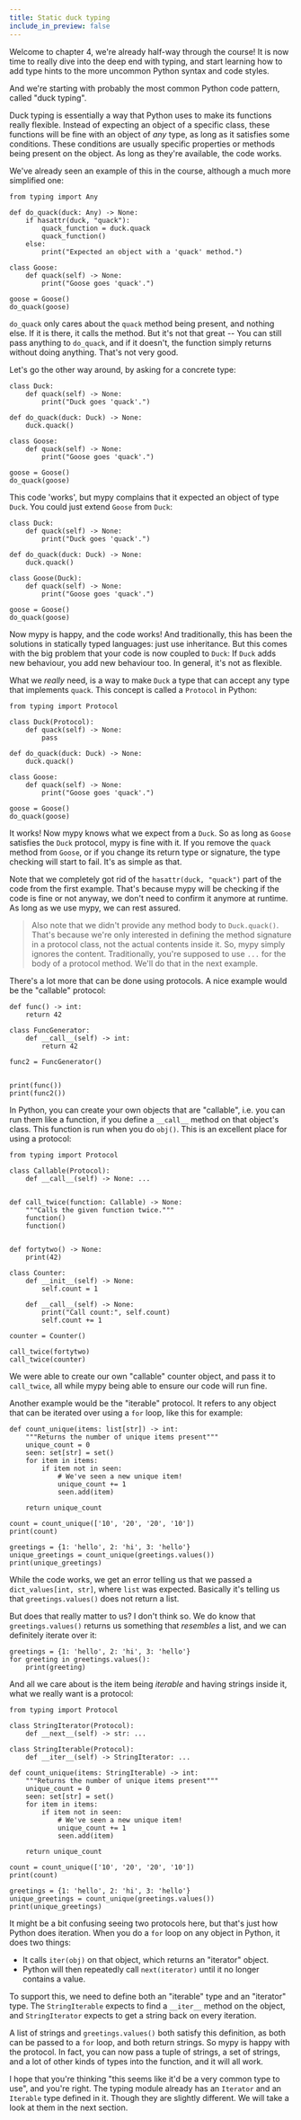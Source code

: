 ```yaml
---
title: Static duck typing
include_in_preview: false
---
```


Welcome to chapter 4, we're already half-way through the course! It is now time
to really dive into the deep end with typing, and start learning how to add
type hints to the more uncommon Python syntax and code styles.

And we're starting with probably the most common Python code pattern, called
"duck typing".

Duck typing is essentially a way that Python uses to make its functions really
flexible. Instead of expecting an object of a specific class, these functions
will be fine with an object of *any* type, as long as it satisfies some
conditions. These conditions are usually specific properties or methods being
present on the object. As long as they're available, the code works.

We've already seen an example of this in the course, although a much more
simplified one:

```{.python .example}
from typing import Any

def do_quack(duck: Any) -> None:
    if hasattr(duck, "quack"):
        quack_function = duck.quack
        quack_function()
    else:
        print("Expected an object with a 'quack' method.")

class Goose:
    def quack(self) -> None:
        print("Goose goes 'quack'.")

goose = Goose()
do_quack(goose)
```

`do_quack` only cares about the `quack` method being present, and nothing else.
If it is there, it calls the method. But it's not that great -- You can still
pass anything to `do_quack`, and if it doesn't, the function simply returns
without doing anything. That's not very good.

Let's go the other way around, by asking for a concrete type:

```{.python .example}
class Duck:
    def quack(self) -> None:
        print("Duck goes 'quack'.")

def do_quack(duck: Duck) -> None:
    duck.quack()

class Goose:
    def quack(self) -> None:
        print("Goose goes 'quack'.")

goose = Goose()
do_quack(goose)
```

This code 'works', but mypy complains that it expected an object of type `Duck`.
You could just extend `Goose` from `Duck`:

```{.python .example}
class Duck:
    def quack(self) -> None:
        print("Duck goes 'quack'.")

def do_quack(duck: Duck) -> None:
    duck.quack()

class Goose(Duck):
    def quack(self) -> None:
        print("Goose goes 'quack'.")

goose = Goose()
do_quack(goose)
```

Now mypy is happy, and the code works! And traditionally, this has been the
solutions in statically typed languages: just use inheritance. But this comes
with the big problem that your code is now coupled to `Duck`: If `Duck` adds new
behaviour, you add new behaviour too. In general, it's not as flexible.

What we *really* need, is a way to make `Duck` a type that can accept any type
that implements `quack`. This concept is called a `Protocol` in Python:

```{.python .example}
from typing import Protocol

class Duck(Protocol):
    def quack(self) -> None:
        pass

def do_quack(duck: Duck) -> None:
    duck.quack()

class Goose:
    def quack(self) -> None:
        print("Goose goes 'quack'.")

goose = Goose()
do_quack(goose)
```

It works! Now mypy knows what we expect from a `Duck`. So as long as `Goose`
satisfies the `Duck` protocol, mypy is fine with it. If you remove the `quack`
method from `Goose`, or if you change its return type or signature, the type
checking will start to fail. It's as simple as that.

Note that we completely got rid of the `hasattr(duck, "quack")` part of the code
from the first example. That's because mypy will be checking if the code is fine
or not anyway, we don't need to confirm it anymore at runtime. As long as we use
mypy, we can rest assured.

> Also note that we didn't provide any method body to `Duck.quack()`. That's
> because we're only interested in defining the method signature in a protocol
> class, not the actual contents inside it. So, mypy simply ignores the content.
> Traditionally, you're supposed to use `...` for the body of a protocol method.
> We'll do that in the next example.

There's a lot more that can be done using protocols. A nice example would be the
"callable" protocol:

```{.python .example}
def func() -> int:
    return 42

class FuncGenerator:
    def __call__(self) -> int:
        return 42

func2 = FuncGenerator()


print(func())
print(func2())
```

In Python, you can create your own objects that are "callable", i.e. you can run
them like a function, if you define a `__call__` method on that object's class.
This function is run when you do `obj()`. This is an excellent place for using a
protocol:

```{.python .example}
from typing import Protocol

class Callable(Protocol):
    def __call__(self) -> None: ...


def call_twice(function: Callable) -> None:
    """Calls the given function twice."""
    function()
    function()


def fortytwo() -> None:
    print(42)

class Counter:
    def __init__(self) -> None:
        self.count = 1

    def __call__(self) -> None:
        print("Call count:", self.count)
        self.count += 1

counter = Counter()

call_twice(fortytwo)
call_twice(counter)
```

We were able to create our own "callable" counter object, and pass it to
`call_twice`, all while mypy being able to ensure our code will run fine.

Another example would be the "iterable" protocol. It refers to any object that
can be iterated over using a `for` loop, like this for example:

```{.python .example}
def count_unique(items: list[str]) -> int:
    """Returns the number of unique items present"""
    unique_count = 0
    seen: set[str] = set()
    for item in items:
        if item not in seen:
            # We've seen a new unique item!
            unique_count += 1
            seen.add(item)

    return unique_count

count = count_unique(['10', '20', '20', '10'])
print(count)

greetings = {1: 'hello', 2: 'hi', 3: 'hello'}
unique_greetings = count_unique(greetings.values())
print(unique_greetings)
```

While the code works, we get an error telling us that we passed a
`dict_values[int, str]`, where `list` was expected. Basically it's telling us
that `greetings.values()` does not return a list.

But does that really matter to us? I don't think so. We do know that
`greetings.values()` returns us something that *resembles* a list, and we can
definitely iterate over it:

```{.python .example}
greetings = {1: 'hello', 2: 'hi', 3: 'hello'}
for greeting in greetings.values():
    print(greeting)
```

And all we care about is the item being *iterable* and having strings inside it,
what we really want is a protocol:

```{.python .example}
from typing import Protocol

class StringIterator(Protocol):
    def __next__(self) -> str: ...

class StringIterable(Protocol):
    def __iter__(self) -> StringIterator: ...

def count_unique(items: StringIterable) -> int:
    """Returns the number of unique items present"""
    unique_count = 0
    seen: set[str] = set()
    for item in items:
        if item not in seen:
            # We've seen a new unique item!
            unique_count += 1
            seen.add(item)

    return unique_count

count = count_unique(['10', '20', '20', '10'])
print(count)

greetings = {1: 'hello', 2: 'hi', 3: 'hello'}
unique_greetings = count_unique(greetings.values())
print(unique_greetings)
```

It might be a bit confusing seeing two protocols here, but that's just how
Python does iteration. When you do a `for` loop on any object in Python, it
does two things:

- It calls `iter(obj)` on that object, which returns an "iterator" object.
- Python will then repeatedly call `next(iterator)` until it no longer contains
  a value.

To support this, we need to define both an "iterable" type and an "iterator"
type. The `StringIterable` expects to find a `__iter__` method on the object,
and `StringIterator` expects to get a string back on every iteration.

A list of strings and `greetings.values()` both satisfy this definition, as both
can be passed to a `for` loop, and both return strings. So mypy is happy with
the protocol. In fact, you can now pass a tuple of strings, a set of strings,
and a lot of other kinds of types into the function, and it will all work.

I hope that you're thinking "this seems like it'd be a very common type to use",
and you're right. The typing module already has an `Iterator` and an `Iterable`
type defined in it. Though they are slightly different. We will take a look at
them in the next section.
